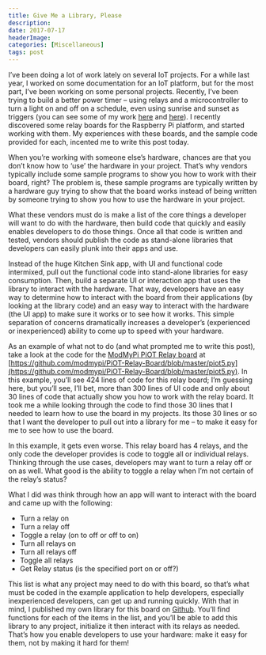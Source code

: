 ```yaml
---
title: Give Me a Library, Please
description: 
date: 2017-07-17
headerImage: 
categories: [Miscellaneous]
tags: post
---
```


I’ve been doing a lot of work lately on several IoT projects. For a while last year, I worked on some documentation for an IoT platform, but for the most part, I’ve been working on some personal projects. Recently, I’ve been trying to build a better power timer – using relays and a microcontroller to turn a light on and off on a schedule, even using sunrise and sunset as triggers (you can see some of my work [here](https://github.com/johnwargo/raspberry-pi-relay-timer) and [here](https://github.com/johnwargo/Aduino-RTC-Relay-Static)). I recently discovered some relay boards for the Raspberry Pi platform, and started working with them. My experiences with these boards, and the sample code provided for each, incented me to write this post today.

When you’re working with someone else’s hardware, chances are that you don’t know how to ‘use’ the hardware in your project. That’s why vendors typically include some sample programs to show you how to work with their board, right? The problem is, these sample programs are typically written by a hardware guy trying to show that the board works instead of being written by someone trying to show you how to use the hardware in your project.

What these vendors must do is make a list of the core things a developer will want to do with the hardware, then build code that quickly and easily enables developers to do those things. Once all that code is written and tested, vendors should publish the code as stand-alone libraries that developers can easily plunk into their apps and use.

Instead of the huge Kitchen Sink app, with UI and functional code intermixed, pull out the functional code into stand-alone libraries for easy consumption. Then, build a separate UI or interaction app that uses the library to interact with the hardware. That way, developers have an easy way to determine how to interact with the board from their applications (by looking at the library code) and an easy way to interact with the hardware (the UI app) to make sure it works or to see how it works. This simple separation of concerns dramatically increases a developer’s (experienced or inexperienced) ability to come up to speed with your hardware.

As an example of what not to do (and what prompted me to write this post), take a look at the code for the [ModMyPi PiOT Relay board](https://www.modmypi.com/raspberry-pi/breakout-boards/modmypi/modmypi-piot-relay-board) at [https://github.com/modmypi/PiOT-Relay-Board/blob/master/piot5.py](https://github.com/modmypi/PiOT-Relay-Board/blob/master/piot5.py). In this example, you’ll see 424 lines of code for this relay board; I’m guessing here, but you’ll see, I’ll bet, more than 300 lines of UI code and only about 30 lines of code that actually show you how to work with the relay board. It took me a while looking through the code to find those 30 lines that I needed to learn how to use the board in my projects. Its those 30 lines or so that I want the developer to pull out into a library for me – to make it easy for me to see how to use the board.

In this example, it gets even worse. This relay board has 4 relays, and the only code the developer provides is code to toggle all or individual relays. Thinking through the use cases, developers may want to turn a relay off or on as well. What good is the ability to toggle a relay when I’m not certain of the relay’s status?

What I did was think through how an app will want to interact with the board and came up with the following:

*   Turn a relay on
*   Turn a relay off
*   Toggle a relay (on to off or off to on)
*   Turn all relays on
*   Turn all relays off
*   Toggle all relays
*   Get Relay status (is the specified port on or off?)

This list is what any project may need to do with this board, so that’s what must be coded in the example application to help developers, especially inexperienced developers, can get up and running quickly. With that in mind, I published my own library for this board on [Github](https://github.com/johnwargo/pi-relay-controller-modmypi/blob/master/relay_lib_modmypi.py). You’ll find functions for each of the items in the list, and you’ll be able to add this library to any project, initialize it then interact with its relays as needed.  
That’s how you enable developers to use your hardware: make it easy for them, not by making it hard for them!